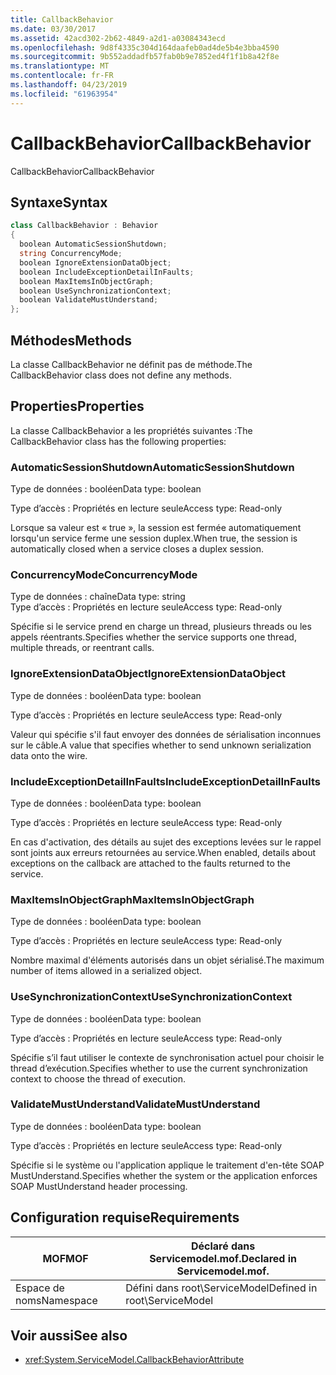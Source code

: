 ```yaml
---
title: CallbackBehavior
ms.date: 03/30/2017
ms.assetid: 42acd302-2b62-4849-a2d1-a03084343ecd
ms.openlocfilehash: 9d8f4335c304d164daafeb0ad4de5b4e3bba4590
ms.sourcegitcommit: 9b552addadfb57fab0b9e7852ed4f1f1b8a42f8e
ms.translationtype: MT
ms.contentlocale: fr-FR
ms.lasthandoff: 04/23/2019
ms.locfileid: "61963954"
---
```

# <a name="callbackbehavior"></a><span data-ttu-id="65a2f-102">CallbackBehavior</span><span class="sxs-lookup"><span data-stu-id="65a2f-102">CallbackBehavior</span></span>
<span data-ttu-id="65a2f-103">CallbackBehavior</span><span class="sxs-lookup"><span data-stu-id="65a2f-103">CallbackBehavior</span></span>  
  
## <a name="syntax"></a><span data-ttu-id="65a2f-104">Syntaxe</span><span class="sxs-lookup"><span data-stu-id="65a2f-104">Syntax</span></span>  
  
```csharp
class CallbackBehavior : Behavior  
{  
  boolean AutomaticSessionShutdown;  
  string ConcurrencyMode;  
  boolean IgnoreExtensionDataObject;  
  boolean IncludeExceptionDetailInFaults;  
  boolean MaxItemsInObjectGraph;  
  boolean UseSynchronizationContext;  
  boolean ValidateMustUnderstand;  
};  
```  
  
## <a name="methods"></a><span data-ttu-id="65a2f-105">Méthodes</span><span class="sxs-lookup"><span data-stu-id="65a2f-105">Methods</span></span>  
 <span data-ttu-id="65a2f-106">La classe CallbackBehavior ne définit pas de méthode.</span><span class="sxs-lookup"><span data-stu-id="65a2f-106">The CallbackBehavior class does not define any methods.</span></span>  
  
## <a name="properties"></a><span data-ttu-id="65a2f-107">Properties</span><span class="sxs-lookup"><span data-stu-id="65a2f-107">Properties</span></span>  
 <span data-ttu-id="65a2f-108">La classe CallbackBehavior a les propriétés suivantes :</span><span class="sxs-lookup"><span data-stu-id="65a2f-108">The CallbackBehavior class has the following properties:</span></span>  
  
### <a name="automaticsessionshutdown"></a><span data-ttu-id="65a2f-109">AutomaticSessionShutdown</span><span class="sxs-lookup"><span data-stu-id="65a2f-109">AutomaticSessionShutdown</span></span>  
 <span data-ttu-id="65a2f-110">Type de données : booléen</span><span class="sxs-lookup"><span data-stu-id="65a2f-110">Data type: boolean</span></span>  
  
 <span data-ttu-id="65a2f-111">Type d’accès : Propriétés en lecture seule</span><span class="sxs-lookup"><span data-stu-id="65a2f-111">Access type: Read-only</span></span>  
  
 <span data-ttu-id="65a2f-112">Lorsque sa valeur est « true », la session est fermée automatiquement lorsqu'un service ferme une session duplex.</span><span class="sxs-lookup"><span data-stu-id="65a2f-112">When true, the session is automatically closed when a service closes a duplex session.</span></span>  
  
### <a name="concurrencymode"></a><span data-ttu-id="65a2f-113">ConcurrencyMode</span><span class="sxs-lookup"><span data-stu-id="65a2f-113">ConcurrencyMode</span></span>  
 <span data-ttu-id="65a2f-114">Type de données : chaîne</span><span class="sxs-lookup"><span data-stu-id="65a2f-114">Data type: string</span></span>  
<span data-ttu-id="65a2f-115">Type d’accès : Propriétés en lecture seule</span><span class="sxs-lookup"><span data-stu-id="65a2f-115">Access type: Read-only</span></span>  
  
 <span data-ttu-id="65a2f-116">Spécifie si le service prend en charge un thread, plusieurs threads ou les appels réentrants.</span><span class="sxs-lookup"><span data-stu-id="65a2f-116">Specifies whether the service supports one thread, multiple threads, or reentrant calls.</span></span>  
  
### <a name="ignoreextensiondataobject"></a><span data-ttu-id="65a2f-117">IgnoreExtensionDataObject</span><span class="sxs-lookup"><span data-stu-id="65a2f-117">IgnoreExtensionDataObject</span></span>  
 <span data-ttu-id="65a2f-118">Type de données : booléen</span><span class="sxs-lookup"><span data-stu-id="65a2f-118">Data type: boolean</span></span>  
  
 <span data-ttu-id="65a2f-119">Type d’accès : Propriétés en lecture seule</span><span class="sxs-lookup"><span data-stu-id="65a2f-119">Access type: Read-only</span></span>  
  
 <span data-ttu-id="65a2f-120">Valeur qui spécifie s'il faut envoyer des données de sérialisation inconnues sur le câble.</span><span class="sxs-lookup"><span data-stu-id="65a2f-120">A value that specifies whether to send unknown serialization data onto the wire.</span></span>  
  
### <a name="includeexceptiondetailinfaults"></a><span data-ttu-id="65a2f-121">IncludeExceptionDetailInFaults</span><span class="sxs-lookup"><span data-stu-id="65a2f-121">IncludeExceptionDetailInFaults</span></span>  
 <span data-ttu-id="65a2f-122">Type de données : booléen</span><span class="sxs-lookup"><span data-stu-id="65a2f-122">Data type: boolean</span></span>  
  
 <span data-ttu-id="65a2f-123">Type d’accès : Propriétés en lecture seule</span><span class="sxs-lookup"><span data-stu-id="65a2f-123">Access type: Read-only</span></span>  
  
 <span data-ttu-id="65a2f-124">En cas d'activation, des détails au sujet des exceptions levées sur le rappel sont joints aux erreurs retournées au service.</span><span class="sxs-lookup"><span data-stu-id="65a2f-124">When enabled, details about exceptions on the callback are attached to the faults returned to the service.</span></span>  
  
### <a name="maxitemsinobjectgraph"></a><span data-ttu-id="65a2f-125">MaxItemsInObjectGraph</span><span class="sxs-lookup"><span data-stu-id="65a2f-125">MaxItemsInObjectGraph</span></span>  
 <span data-ttu-id="65a2f-126">Type de données : booléen</span><span class="sxs-lookup"><span data-stu-id="65a2f-126">Data type: boolean</span></span>  
  
 <span data-ttu-id="65a2f-127">Type d’accès : Propriétés en lecture seule</span><span class="sxs-lookup"><span data-stu-id="65a2f-127">Access type: Read-only</span></span>  
  
 <span data-ttu-id="65a2f-128">Nombre maximal d'éléments autorisés dans un objet sérialisé.</span><span class="sxs-lookup"><span data-stu-id="65a2f-128">The maximum number of items allowed in a serialized object.</span></span>  
  
### <a name="usesynchronizationcontext"></a><span data-ttu-id="65a2f-129">UseSynchronizationContext</span><span class="sxs-lookup"><span data-stu-id="65a2f-129">UseSynchronizationContext</span></span>  
 <span data-ttu-id="65a2f-130">Type de données : booléen</span><span class="sxs-lookup"><span data-stu-id="65a2f-130">Data type: boolean</span></span>  
  
 <span data-ttu-id="65a2f-131">Type d’accès : Propriétés en lecture seule</span><span class="sxs-lookup"><span data-stu-id="65a2f-131">Access type: Read-only</span></span>  
  
 <span data-ttu-id="65a2f-132">Spécifie s’il faut utiliser le contexte de synchronisation actuel pour choisir le thread d’exécution.</span><span class="sxs-lookup"><span data-stu-id="65a2f-132">Specifies whether to use the current synchronization context to choose the thread of execution.</span></span>  
  
### <a name="validatemustunderstand"></a><span data-ttu-id="65a2f-133">ValidateMustUnderstand</span><span class="sxs-lookup"><span data-stu-id="65a2f-133">ValidateMustUnderstand</span></span>  
 <span data-ttu-id="65a2f-134">Type de données : booléen</span><span class="sxs-lookup"><span data-stu-id="65a2f-134">Data type: boolean</span></span>  
  
 <span data-ttu-id="65a2f-135">Type d’accès : Propriétés en lecture seule</span><span class="sxs-lookup"><span data-stu-id="65a2f-135">Access type: Read-only</span></span>  
  
 <span data-ttu-id="65a2f-136">Spécifie si le système ou l'application applique le traitement d'en-tête SOAP MustUnderstand.</span><span class="sxs-lookup"><span data-stu-id="65a2f-136">Specifies whether the system or the application enforces SOAP MustUnderstand header processing.</span></span>  
  
## <a name="requirements"></a><span data-ttu-id="65a2f-137">Configuration requise</span><span class="sxs-lookup"><span data-stu-id="65a2f-137">Requirements</span></span>  
  
|<span data-ttu-id="65a2f-138">MOF</span><span class="sxs-lookup"><span data-stu-id="65a2f-138">MOF</span></span>|<span data-ttu-id="65a2f-139">Déclaré dans Servicemodel.mof.</span><span class="sxs-lookup"><span data-stu-id="65a2f-139">Declared in Servicemodel.mof.</span></span>|  
|---------|-----------------------------------|  
|<span data-ttu-id="65a2f-140">Espace de noms</span><span class="sxs-lookup"><span data-stu-id="65a2f-140">Namespace</span></span>|<span data-ttu-id="65a2f-141">Défini dans root\ServiceModel</span><span class="sxs-lookup"><span data-stu-id="65a2f-141">Defined in root\ServiceModel</span></span>|  
  
## <a name="see-also"></a><span data-ttu-id="65a2f-142">Voir aussi</span><span class="sxs-lookup"><span data-stu-id="65a2f-142">See also</span></span>

- <xref:System.ServiceModel.CallbackBehaviorAttribute>
